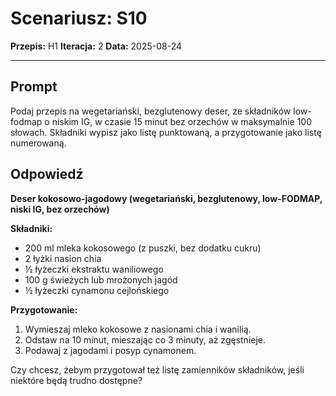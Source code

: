 ﻿# Scenariusz: S10
**Przepis:** H1
**Iteracja:** 2
**Data:** 2025-08-24

---

## Prompt
Podaj przepis na wegetariański, bezglutenowy deser, ze składników low-fodmap o niskim IG, w czasie 15 minut bez orzechów w maksymalnie 100 słowach. Składniki wypisz jako listę punktowaną, a przygotowanie jako listę numerowaną.


## Odpowiedź
**Deser kokosowo-jagodowy (wegetariański, bezglutenowy, low-FODMAP, niski IG, bez orzechów)**

**Składniki:**

* 200 ml mleka kokosowego (z puszki, bez dodatku cukru)
* 2 łyżki nasion chia
* ½ łyżeczki ekstraktu waniliowego
* 100 g świeżych lub mrożonych jagód
* ½ łyżeczki cynamonu cejlońskiego

**Przygotowanie:**

1. Wymieszaj mleko kokosowe z nasionami chia i wanilią.
2. Odstaw na 10 minut, mieszając co 3 minuty, aż zgęstnieje.
3. Podawaj z jagodami i posyp cynamonem.

Czy chcesz, żebym przygotował też listę zamienników składników, jeśli niektóre będą trudno dostępne?
